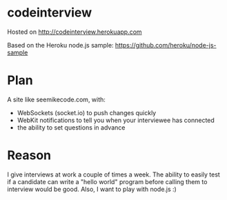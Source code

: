 codeinterview
=============

Hosted on http://codeinterview.herokuapp.com

Based on the Heroku node.js sample: https://github.com/heroku/node-js-sample


Plan
====

A site like seemikecode.com, with:
- WebSockets (socket.io) to push changes quickly
- WebKit notifications to tell you when your interviewee has connected
- the ability to set questions in advance

Reason
======

I give interviews at work a couple of times a week.  The ability to easily test if a candidate can write a "hello world"
program before calling them to interview would be good.
Also, I want to play with node.js :)
